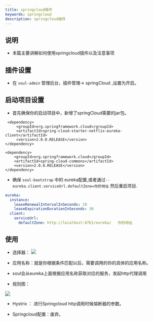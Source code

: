 ```yaml
---
title: springcloud插件
keywords: springcloud
description: springcloud插件
---
```



## 说明

* 本篇主要讲解如何使用springcloud插件以及注意事项


## 插件设置

* 在 `soul-admin` 管理后台，插件管理-> springCloud ,设置为开启。

## 启动项目设置

* 首先确保你的启动项目中，新增了springCloud需要的jar包。

```
 <dependency>
     <groupId>org.springframework.cloud</groupId>
     <artifactId>spring-cloud-starter-netflix-eureka-client</artifactId>
     <version>2.0.0.RELEASE</version>
</dependency>

<dependency>
    <groupId>org.springframework.cloud</groupId>
    <artifactId>spring-cloud-commons</artifactId>
    <version>2.0.0.RELEASE</version>
</dependency>
```

* 确保 `soul-bootstrap` 中的 eureka配置,或者通过`--eureka.client.serviceUrl.defaultZone=你的地址` 然后重启项目. 

```yml
eureka:
  instance:
    leaseRenewalIntervalInSeconds: 10
    leaseExpirationDurationInSeconds: 30
  client:
    serviceUrl:
      defaultZone: http://localhost:8761/eureka/   你的地址
```

## 使用


* 选择器：
    ![](https://yu199195.github.io/images/soul/springcloud-selector.png)

* 应用名称：就是你根据条件匹配以后，需要调用的你的具体的应用名称。

* soul会从eureka上面根据应用名称获取对应的服务，发起http代理调用
   
* 规则图：

 ![](https://yu199195.github.io/images/soul/springcloud-rule.png)

       
* Hystrix ： 进行Springcloud http调用时候熔断器的参数。

* Springcloud配置：废弃。

